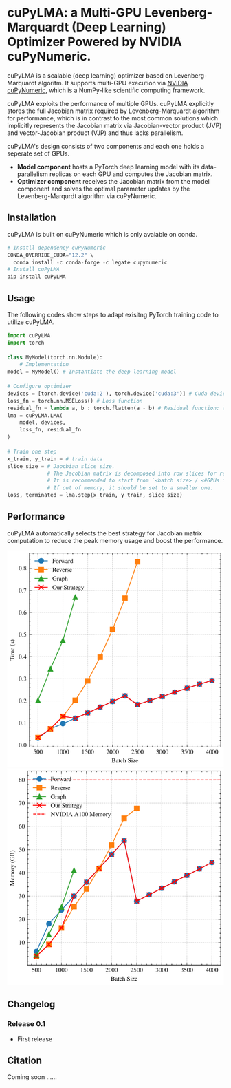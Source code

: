 cuPyLMA: a Multi-GPU Levenberg-Marquardt (Deep Learning) Optimizer Powered by NVIDIA cuPyNumeric.
=============================================

cuPyLMA is a scalable (deep learning) optimizer based on Levenberg-Marquardt algoritm. It supports multi-GPU execution via [NVIDIA cuPyNumeric](https://github.com/nv-legate/cupynumeric), which is a NumPy-like scientific computing framework.

cuPyLMA exploits the performance of multiple GPUs. cuPyLMA explicitly stores the full Jacobian matrix required by Levenberg-Marquardt algorithm for performance, which is in contrast to the most common solutions which implicitly represents the Jacobian matrix via Jacobian-vector product (JVP) and vector-Jacobian product (VJP) and thus lacks parallelism.

cuPyLMA's design consists of two components and each one holds a seperate set of GPUs.
- **Model component** hosts a PyTorch deep learning model with its data-parallelism replicas on each GPU and computes the Jacobian matrix.
- **Optimizer component** receives the Jacobian matrix from the model component and solves the optimal parameter updates by the Levenberg-Marqurdt algorithm via cuPyNumeric.

## Installation
cuPyLMA is built on cuPyNumeric which is only avaiable on conda.
```python
# Insatll dependency cuPyNumeric
CONDA_OVERRIDE_CUDA="12.2" \
  conda install -c conda-forge -c legate cupynumeric
# Install cuPyLMA
pip install cuPyLMA
```

## Usage
The following codes show steps to adapt exisitng PyTorch training code to utilize cuPyLMA.
```python
import cuPyLMA
import torch

class MyModel(torch.nn.Module): 
    # Implementation
model = MyModel() # Instantiate the deep learning model

# Configure optimizer
devices = [torch.device('cuda:2'), torch.device('cuda:3')] # Cuda devices held by the model component
loss_fn = torch.nn.MSELoss() # Loss function
residual_fn = lambda a, b : torch.flatten(a - b) # Residual function: the output should be an 1-d array
lma = cuPyLMA.LMA(
    model, devices,
    loss_fn, residual_fn
)

# Train one step
x_train, y_train = # train data
slice_size = # Jaocbian slice size.
             # The Jacobian matrix is decomposed into row slices for reducing the peak memory.
             # It is recommended to start from `<batch size> / <#GPUs in the model component>`.
             # If out of memory, it should be set to a smaller one.
loss, terminated = lma.step(x_train, y_train, slice_size)
```

## Performance
cuPyLMA automatically selects the best strategy for Jacobian matrix computation to reduce the peak memory usage and boost the performance.

![](./figures/jacobian_scale_batch_time_dnn.svg)
![](./figures/jacobian_scale_batch_mem_dnn.svg)

## Changelog
### Release 0.1
* First release

## Citation
Coming soon ......

